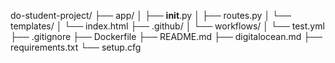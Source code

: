 do-student-project/
├── app/
│   ├── __init__.py
│   ├── routes.py
│   └── templates/
│       └── index.html
├── .github/
│   └── workflows/
│       └── test.yml
├── .gitignore
├── Dockerfile
├── README.md
├── digitalocean.md
├── requirements.txt
└── setup.cfg
